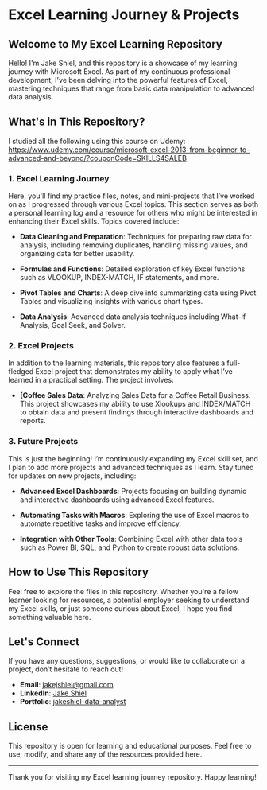 # Excel Learning Journey & Projects

## Welcome to My Excel Learning Repository

Hello! I'm Jake Shiel, and this repository is a showcase of my learning journey with Microsoft Excel. As part of my continuous professional development, I've been delving into the powerful features of Excel, mastering techniques that range from basic data manipulation to advanced data analysis.

## What's in This Repository?
I studied all the following using this course on Udemy:
https://www.udemy.com/course/microsoft-excel-2013-from-beginner-to-advanced-and-beyond/?couponCode=SKILLS4SALEB

### 1. **Excel Learning Journey**

Here, you'll find my practice files, notes, and mini-projects that I’ve worked on as I progressed through various Excel topics. This section serves as both a personal learning log and a resource for others who might be interested in enhancing their Excel skills. Topics covered include:

- **Data Cleaning and Preparation**: Techniques for preparing raw data for analysis, including removing duplicates, handling missing values, and organizing data for better usability.
  
- **Formulas and Functions**: Detailed exploration of key Excel functions such as VLOOKUP, INDEX-MATCH, IF statements, and more.

- **Pivot Tables and Charts**: A deep dive into summarizing data using Pivot Tables and visualizing insights with various chart types.

- **Data Analysis**: Advanced data analysis techniques including What-If Analysis, Goal Seek, and Solver.

### 2. **Excel Projects**

In addition to the learning materials, this repository also features a full-fledged Excel project that demonstrates my ability to apply what I’ve learned in a practical setting. The project involves:

- **[Coffee Sales Data**: Analyzing Sales Data for a Coffee Retail Business. This project showcases my ability to use Xlookups and INDEX/MATCH to obtain data and present findings through interactive dashboards and reports.

### 3. **Future Projects**

This is just the beginning! I’m continuously expanding my Excel skill set, and I plan to add more projects and advanced techniques as I learn. Stay tuned for updates on new projects, including:

- **Advanced Excel Dashboards**: Projects focusing on building dynamic and interactive dashboards using advanced Excel features.

- **Automating Tasks with Macros**: Exploring the use of Excel macros to automate repetitive tasks and improve efficiency.

- **Integration with Other Tools**: Combining Excel with other data tools such as Power BI, SQL, and Python to create robust data solutions.

## How to Use This Repository

Feel free to explore the files in this repository. Whether you're a fellow learner looking for resources, a potential employer seeking to understand my Excel skills, or just someone curious about Excel, I hope you find something valuable here.

## Let's Connect

If you have any questions, suggestions, or would like to collaborate on a project, don’t hesitate to reach out!

- **Email**: [jakejshiel@gmail.com](mailto:jakejshiel@gmail.com)
- **LinkedIn**: [Jake Shiel](https://www.linkedin.com/in/jakeshielbsc/)
- **Portfolio**: [jakeshiel-data-analyst](https://sites.google.com/view/jakeshiel-data-analyst/home)

## License

This repository is open for learning and educational purposes. Feel free to use, modify, and share any of the resources provided here.

---

Thank you for visiting my Excel learning journey repository. Happy learning!
